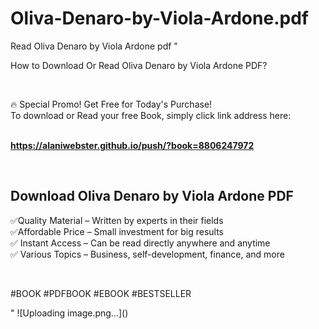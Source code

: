 # Oliva-Denaro-by-Viola-Ardone.pdf
Read Oliva Denaro by Viola Ardone pdf
"<p>How to Download Or Read Oliva Denaro by Viola Ardone PDF?</p>
<p>&nbsp;</p>
<p>&#128293;  Special Promo! Get Free for Today's Purchase!<br />To download or Read your free Book, simply click link address here:&nbsp;<br />&nbsp;</p>
<p><a href=""https://alaniwebster.github.io/push/?book=8806247972""><strong>https://alaniwebster.github.io/push/?book=8806247972</strong></a></p>
<p>&nbsp;</p>
<h2>Download Oliva Denaro by Viola Ardone PDF</h2>
<p>&#x2705;Quality Material &ndash; Written by experts in their fields<br />&#x2705;Affordable Price &ndash; Small investment for big results<br />&#x2705; Instant Access &ndash; Can be read directly anywhere and anytime<br />&#x2705; Various Topics &ndash; Business, self-development, finance, and more</p>
<p>&nbsp;</p>
<p>#BOOK #PDFBOOK #EBOOK #BESTSELLER</p>
"
![Uploading image.png…]()

